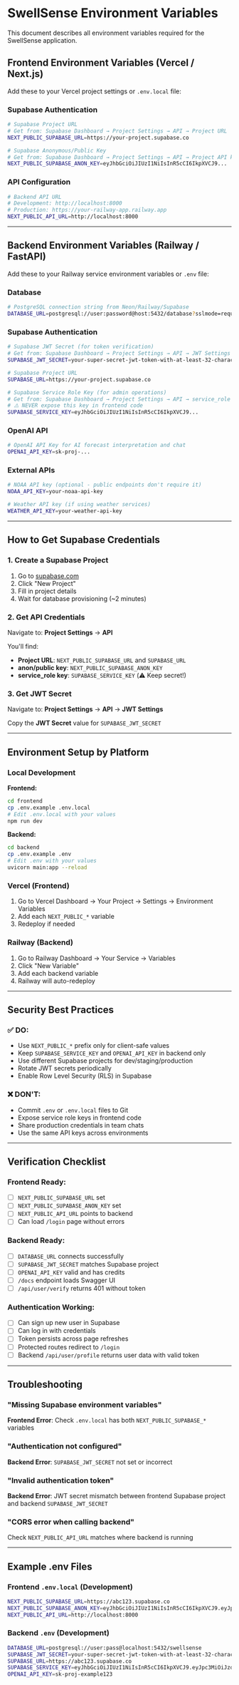 # SwellSense Environment Variables

This document describes all environment variables required for the SwellSense application.

## Frontend Environment Variables (Vercel / Next.js)

Add these to your Vercel project settings or `.env.local` file:

### Supabase Authentication
```bash
# Supabase Project URL
# Get from: Supabase Dashboard → Project Settings → API → Project URL
NEXT_PUBLIC_SUPABASE_URL=https://your-project.supabase.co

# Supabase Anonymous/Public Key
# Get from: Supabase Dashboard → Project Settings → API → Project API keys → anon/public
NEXT_PUBLIC_SUPABASE_ANON_KEY=eyJhbGciOiJIUzI1NiIsInR5cCI6IkpXVCJ9...
```

### API Configuration
```bash
# Backend API URL
# Development: http://localhost:8000
# Production: https://your-railway-app.railway.app
NEXT_PUBLIC_API_URL=http://localhost:8000
```

---

## Backend Environment Variables (Railway / FastAPI)

Add these to your Railway service environment variables or `.env` file:

### Database
```bash
# PostgreSQL connection string from Neon/Railway/Supabase
DATABASE_URL=postgresql://user:password@host:5432/database?sslmode=require
```

### Supabase Authentication
```bash
# Supabase JWT Secret (for token verification)
# Get from: Supabase Dashboard → Project Settings → API → JWT Settings → JWT Secret
SUPABASE_JWT_SECRET=your-super-secret-jwt-token-with-at-least-32-characters

# Supabase Project URL
SUPABASE_URL=https://your-project.supabase.co

# Supabase Service Role Key (for admin operations)
# Get from: Supabase Dashboard → Project Settings → API → service_role key
# ⚠️ NEVER expose this key in frontend code
SUPABASE_SERVICE_KEY=eyJhbGciOiJIUzI1NiIsInR5cCI6IkpXVCJ9...
```

### OpenAI API
```bash
# OpenAI API Key for AI forecast interpretation and chat
OPENAI_API_KEY=sk-proj-...
```

### External APIs
```bash
# NOAA API key (optional - public endpoints don't require it)
NOAA_API_KEY=your-noaa-api-key

# Weather API key (if using weather services)
WEATHER_API_KEY=your-weather-api-key
```

---

## How to Get Supabase Credentials

### 1. Create a Supabase Project
1. Go to [supabase.com](https://supabase.com)
2. Click "New Project"
3. Fill in project details
4. Wait for database provisioning (~2 minutes)

### 2. Get API Credentials
Navigate to: **Project Settings** → **API**

You'll find:
- **Project URL**: `NEXT_PUBLIC_SUPABASE_URL` and `SUPABASE_URL`
- **anon/public key**: `NEXT_PUBLIC_SUPABASE_ANON_KEY`
- **service_role key**: `SUPABASE_SERVICE_KEY` (⚠️ Keep secret!)

### 3. Get JWT Secret
Navigate to: **Project Settings** → **API** → **JWT Settings**

Copy the **JWT Secret** value for `SUPABASE_JWT_SECRET`

---

## Environment Setup by Platform

### Local Development

**Frontend:**
```bash
cd frontend
cp .env.example .env.local
# Edit .env.local with your values
npm run dev
```

**Backend:**
```bash
cd backend
cp .env.example .env
# Edit .env with your values
uvicorn main:app --reload
```

### Vercel (Frontend)

1. Go to Vercel Dashboard → Your Project → Settings → Environment Variables
2. Add each `NEXT_PUBLIC_*` variable
3. Redeploy if needed

### Railway (Backend)

1. Go to Railway Dashboard → Your Service → Variables
2. Click "New Variable"
3. Add each backend variable
4. Railway will auto-redeploy

---

## Security Best Practices

### ✅ DO:
- Use `NEXT_PUBLIC_*` prefix only for client-safe values
- Keep `SUPABASE_SERVICE_KEY` and `OPENAI_API_KEY` in backend only
- Use different Supabase projects for dev/staging/production
- Rotate JWT secrets periodically
- Enable Row Level Security (RLS) in Supabase

### ❌ DON'T:
- Commit `.env` or `.env.local` files to Git
- Expose service role keys in frontend code
- Share production credentials in team chats
- Use the same API keys across environments

---

## Verification Checklist

### Frontend Ready:
- [ ] `NEXT_PUBLIC_SUPABASE_URL` set
- [ ] `NEXT_PUBLIC_SUPABASE_ANON_KEY` set
- [ ] `NEXT_PUBLIC_API_URL` points to backend
- [ ] Can load `/login` page without errors

### Backend Ready:
- [ ] `DATABASE_URL` connects successfully
- [ ] `SUPABASE_JWT_SECRET` matches Supabase project
- [ ] `OPENAI_API_KEY` valid and has credits
- [ ] `/docs` endpoint loads Swagger UI
- [ ] `/api/user/verify` returns 401 without token

### Authentication Working:
- [ ] Can sign up new user in Supabase
- [ ] Can log in with credentials
- [ ] Token persists across page refreshes
- [ ] Protected routes redirect to `/login`
- [ ] Backend `/api/user/profile` returns user data with valid token

---

## Troubleshooting

### "Missing Supabase environment variables"
**Frontend Error**: Check `.env.local` has both `NEXT_PUBLIC_SUPABASE_*` variables

### "Authentication not configured"
**Backend Error**: `SUPABASE_JWT_SECRET` not set or incorrect

### "Invalid authentication token"
**Backend Error**: JWT secret mismatch between frontend Supabase project and backend `SUPABASE_JWT_SECRET`

### "CORS error when calling backend"
Check `NEXT_PUBLIC_API_URL` matches where backend is running

---

## Example .env Files

### Frontend `.env.local` (Development)
```bash
NEXT_PUBLIC_SUPABASE_URL=https://abc123.supabase.co
NEXT_PUBLIC_SUPABASE_ANON_KEY=eyJhbGciOiJIUzI1NiIsInR5cCI6IkpXVCJ9.eyJpc3MiOiJzdXBhYmFzZSIsInJlZiI6ImFiYzEyMyIsInJvbGUiOiJhbm9uIiwiaWF0IjoxNjk5OTk5OTk5LCJleHAiOjIwMTU1NzU5OTl9.example
NEXT_PUBLIC_API_URL=http://localhost:8000
```

### Backend `.env` (Development)
```bash
DATABASE_URL=postgresql://user:pass@localhost:5432/swellsense
SUPABASE_JWT_SECRET=your-super-secret-jwt-token-with-at-least-32-characters
SUPABASE_URL=https://abc123.supabase.co
SUPABASE_SERVICE_KEY=eyJhbGciOiJIUzI1NiIsInR5cCI6IkpXVCJ9.eyJpc3MiOiJzdXBhYmFzZSIsInJlZiI6ImFiYzEyMyIsInJvbGUiOiJzZXJ2aWNlX3JvbGUiLCJpYXQiOjE2OTk5OTk5OTksImV4cCI6MjAxNTU3NTk5OX0.example
OPENAI_API_KEY=sk-proj-example123
```

